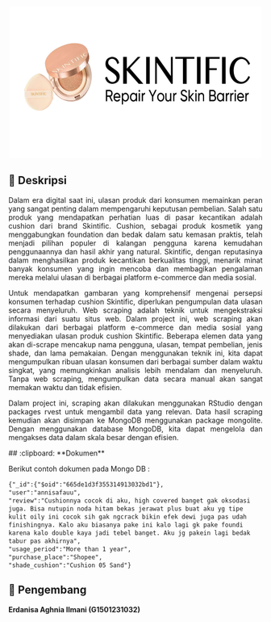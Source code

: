 <p align="center">
  <img width="500" height="300" src="Skintific.png">
</p>

## :blue_book: **Deskripsi**
<p align="justify">
Dalam era digital saat ini, ulasan produk dari konsumen memainkan peran yang sangat penting dalam mempengaruhi keputusan pembelian. Salah satu produk yang mendapatkan perhatian luas di pasar kecantikan adalah cushion dari brand Skintific. Cushion, sebagai produk kosmetik yang menggabungkan foundation dan bedak dalam satu kemasan praktis, telah menjadi pilihan populer di kalangan pengguna karena kemudahan penggunaannya dan hasil akhir yang natural. Skintific, dengan reputasinya dalam menghasilkan produk kecantikan berkualitas tinggi, menarik minat banyak konsumen yang ingin mencoba dan membagikan pengalaman mereka melalui ulasan di berbagai platform e-commerce dan media sosial.
</p>
<p align="justify">
Untuk mendapatkan gambaran yang komprehensif mengenai persepsi konsumen terhadap cushion Skintific, diperlukan pengumpulan data ulasan secara menyeluruh. Web scraping adalah teknik untuk mengekstraksi informasi dari suatu situs web. Dalam project ini, web scraping akan dilakukan dari berbagai platform e-commerce dan media sosial yang menyediakan ulasan produk cushion Skintific. Beberapa elemen data yang akan di-scrape mencakup nama pengguna, ulasan, tempat pembelian, jenis shade, dan lama pemakaian. Dengan menggunakan teknik ini, kita dapat mengumpulkan ribuan ulasan konsumen dari berbagai sumber dalam waktu singkat, yang memungkinkan analisis lebih mendalam dan menyeluruh. Tanpa web scraping, mengumpulkan data secara manual akan sangat memakan waktu dan tidak efisien.
</p>

<p align="justify">  
Dalam project ini, scraping akan dilakukan menggunakan RStudio dengan packages rvest untuk mengambil data yang relevan. Data hasil scraping kemudian akan disimpan ke MongoDB menggunakan package mongolite. Dengan menggunakan database MongoDB, kita dapat mengelola dan mengakses data dalam skala besar dengan efisien.
</p>
## :clipboard: **Dokumen**

Berikut contoh dokumen pada Mongo DB :

```
{"_id":{"$oid":"665de1d3f355314913032bd1"},
"user":"annisafauu",
"review":"Cushionnya cocok di aku, high covered banget gak oksodasi juga. Bisa nutupin noda hitam bekas jerawat plus buat aku yg tipe kulit oily ini cocok sih gak ngcrack bikin efek dewi juga pas udah finishingnya. Kalo aku biasanya pake ini kalo lagi gk pake foundi karena kalo double kaya jadi tebel banget. Aku jg pakein lagi bedak tabur pas akhirnya",
"usage_period":"More than 1 year",
"purchase_place":"Shopee",
"shade_cushion":"Cushion 05 Sand"}
```

## :woman_with_headscarf: **Pengembang**
**Erdanisa Aghnia Ilmani (G1501231032)**
